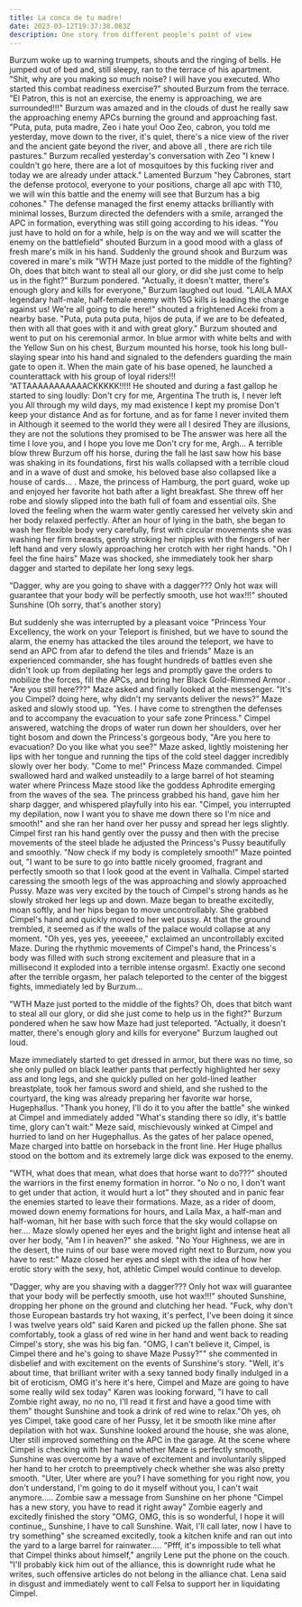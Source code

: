 ```yaml
---
title: La conca de tu madre!
date: 2023-03-12T19:37:38.083Z
description: One story from different people's point of view
---
```

Burzum woke up to warning trumpets, shouts and the ringing of bells. He jumped out of bed and, still sleepy, ran to the terrace of his apartment.
"Shit, why are you making so much noise? I will have you executed. Who started this combat readiness exercise?" shouted Burzum from the terrace.
"El Patron, this is not an exercise, the enemy is approaching, we are surrounded!!!"
Burzum was amazed and in the clouds of dust he really saw the approaching enemy APCs burning the ground and approaching fast. "Puta, puta, puta madre, Zeo i hate you! Ooo Zeo, cabron, you told me yesterday, move down to the river, it's quiet, there's a nice view of the river and the ancient gate beyond the river, and above all , there are rich tile pastures." Burzum recalled yesterday's conversation with Zeo
"I knew I couldn't go here, there are a lot of mosquitoes by this fucking river and today we are already under attack." Lamented Burzum "hey Cabrones, start the defense protocol, everyone to your positions, charge all apc with T10, we will win this battle and the enemy will see that Burzum has a big cohones."
The defense managed the first enemy attacks brilliantly with minimal losses, Burzum directed the defenders with a smile, arranged the APC in formation, everything was still going according to his ideas.
"You just have to hold on for a while, help is on the way and we will scatter the enemy on the battlefield" shouted Burzum in a good mood with a glass of fresh mare's milk in his hand.
Suddenly the ground shook and Burzum was covered in mare's milk "WTH Maze just ported to the middle of the fighting? Oh, does that bitch want to steal all our glory, or did she just come to help us in the fight?" Burzum pondered. "Actually, it doesn't matter, there's enough glory and kills for everyone," Burzum laughed out loud.
"LAILA MAX legendary half-male, half-female enemy with 15G kills is leading the charge against us! We're all going to die here!" shouted a frightened Aceki from a nearby base.
"Puta, puta puta puta, hijos de puta, if we are to be defeated, then with all that goes with it and with great glory." Burzum shouted and went to put on his ceremonial armor.
In blue armor with white belts and with the Yellow Sun on his chest, Burzum mounted his horse, took his long bull-slaying spear into his hand and signaled to the defenders guarding the main gate to open it.
When the main gate of his base opened, he launched a counterattack with his group of loyal riders!!!
“ATTAAAAAAAAAAACKKKKK!!!!! He shouted and during a fast gallop he started to sing loudly: Don't cry for me, Argentina
The truth is, I never left you
All through my wild days, my mad existence
I kept my promise
Don't keep your distance
And as for fortune, and as for fame
I never invited them in
Although it seemed to the world they were all I desired
They are illusions, they are not the solutions they promised to be
The answer was here all the time
I love you, and I hope you love me
Don't cry for me, Argh...
A terrible blow threw Burzum off his horse, during the fall he last saw how his base was shaking in its foundations, first his walls collapsed with a terrible cloud and in a wave of dust and smoke, his beloved base also collapsed like a house of cards... .
Maze, the princess of Hamburg, the port guard, woke up and enjoyed her favorite hot bath after a light breakfast. She threw off her robe and slowly slipped into the bath full of foam and essential oils. She loved the feeling when the warm water gently caressed her velvety skin and her body relaxed perfectly. After an hour of lying in the bath, she began to wash her flexible body very carefully, first with circular movements she was washing her firm breasts, gently stroking her nipples with the fingers of her left hand and very slowly approaching her crotch with her right hands. "Oh I feel the fine hairs" Maze was shocked, she immediately took her sharp dagger and started to depilate her long sexy legs.


"Dagger, why are you going to shave with a dagger??? Only hot wax will guarantee that your body will be perfectly smooth, use hot wax!!!" shouted Sunshine (Oh sorry, that's another story)


But suddenly she was interrupted by a pleasant voice "Princess Your Excellency, the work on your Teleport is finished, but we have to sound the alarm, the enemy has attacked the tiles around the teleport, we have to send an APC from afar to defend the tiles and friends" Maze is an experienced commander, she has fought hundreds of battles even she didn't look up from depilating her legs and promptly gave the orders to mobilize the forces, fill the APCs, and bring her Black Gold-Rimmed Armor .
"Are you still here???" Maze asked and finally looked at the messenger. "It's you Cimpel? doing here, why didn't my servants deliver the news?" Maze asked and slowly stood up.
"Yes. I have come to strengthen the defenses and to accompany the evacuation to your safe zone Princess." Cimpel answered, watching the drops of water run down her shoulders, over her tight bosom and down the Princess's gorgeous body,
"Are you here to evacuation? Do you like what you see?" Maze asked, lightly moistening her lips with her tongue and running the tips of the cold steel dagger incredibly slowly over her body. "Come to me!" Princess Maze commanded. Cimpel swallowed hard and walked unsteadily to a large barrel of hot steaming water where Princess Maze stood like the goddess Aphrodite emerging from the waves of the sea.
The princess grabbed his hand, gave him her sharp dagger, and whispered playfully into his ear.
"Cimpel, you interrupted my depilation, now I want you to shave me down there so I'm nice and smooth!" and she ran her hand over her pussy and spread her legs slightly.
Cimpel first ran his hand gently over the pussy and then with the precise movements of the steel blade he adjusted the Princess's Pussy beautifully and smoothly.
"Now check if my body is completely smooth!" Maze pointed out, "I want to be sure to go into battle nicely groomed, fragrant and perfectly smooth so that I look good at the event in Valhalla.
Cimpel started caressing the smooth legs of the was approaching and slowly approached Pussy. Maze was very excited by the touch of Cimpel's strong hands as he slowly stroked her legs up and down. Maze began to breathe excitedly, moan softly, and her hips began to move uncontrollably. She grabbed Cimpel's hand and quickly moved to her wet pussy.
At that the ground trembled, it seemed as if the walls of the palace would collapse at any moment.
"Oh yes, yes yes, yeeeeee," exclaimed an uncontrollably excited Maze. During the rhythmic movements of Cimpel's hand, the Princess's body was filled with such strong excitement and pleasure that in a millisecond it exploded into a terrible intense orgasm!. Exactly one second after the terrible orgasm, her palach teleported to the center of the biggest fights, immediately led by Burzum...


"WTH Maze just ported to the middle of the fights? Oh, does that bitch want to steal all our glory, or did she just come to help us in the fight?" Burzum pondered when he saw how Maze had just teleported. "Actually, it doesn't matter, there's enough glory and kills for everyone" Burzum laughed out loud.

Maze immediately started to get dressed in armor, but there was no time, so she only pulled on black leather pants that perfectly highlighted her sexy ass and long legs, and she quickly pulled on her gold-lined leather breastplate, took her famous sword and shield, and she rushed to the courtyard, the king was already preparing her favorite war horse, Hugephallus.
"Thank you honey, I'll do it to you after the battle" she winked at Cimpel and immediately added "What's standing there so idly, it's battle time, glory can't wait:" Meze said, mischievously winked at Cimpel and hurried to land on her Hugephallus. As the gates of her palace opened, Maze charged into battle on horseback in the front line. Her Huge phallus stood on the bottom and its extremely large dick was exposed to the enemy.

"WTH, what does that mean, what does that horse want to do???" shouted the warriors in the first enemy formation in horror. "o No o no, I don't want to get under that action, it would hurt a lot" they shouted and in panic fear the enemies started to leave their formations.
Maze, as a rider of doom, mowed down enemy formations for hours, and Laila Max, a half-man and half-woman, hit her base with such force that the sky would collapse on her....
Maze slowly opened her eyes and the bright light and intense heat all over her body, "Am I in heaven?" she asked.
"No Your Highness, we are in the desert, the ruins of our base were moved right next to Burzum, now you have to rest:" Maze closed her eyes and slept with the idea of how her erotic story with the sexy, hot, athletic Cimpel would continue to develop.

"Dagger, why are you shaving with a dagger??? Only hot wax will guarantee that your body will be perfectly smooth, use hot wax!!!" shouted Sunshine, dropping her phone on the ground and clutching her head.
"Fuck, why don't those European bastards try hot waxing, it's perfect, I've been doing it since I was twelve years old" said Karen and picked up the fallen phone. She sat comfortably, took a glass of red wine in her hand and went back to reading Cimpel's story, she was his big fan.
"OMG, I can't believe it, Cimpel, is Cimpel there and he's going to shave Maze Pussy?"" she commented in disbelief and with excitement on the events of Sunshine's story.
"Well, it's about time, that brilliant writer with a sexy tanned body finally indulged in a bit of eroticism, OMG it's here it's here, Cimpel and Maze are going to have some really wild sex today" Karen was looking forward, "I have to call Zombie right away, no no no, I'll read it first and have a good time with them" thought Sunshine and took a drink of red wine to relax."Oh yes, oh yes Cimpel, take good care of her Pussy, let it be smooth like mine after depilation with hot wax.
Sunshine looked around the house, she was alone, Uter still improved something on the APC in the garage. At the scene where Cimpel is checking with her hand whether Maze is perfectly smooth, Sunshine was overcome by a wave of excitement and involuntarily slipped her hand to her crotch to preemptively check whether she was also pretty smooth. "Uter, Uter where are you? I have something for you right now, you don't understand, I'm going to do it myself without you, I can't wait anymore.....
Zombie saw a message from Sunshine on her phone "Cimpel has a new story, you have to read it right away" Zombie eagerly and excitedly finished the story "OMG, OMG, this is so wonderful, I hope it will continue,, Sunshine, I have to call Sunshine. Wait, I'll call later, now I have to try something" she screamed excitedly, took a kitchen knife and ran out into the yard to a large barrel for rainwater.....
"Pfff, it's impossible to tell what that Cimpel thinks about himself," angrily Lene put the phone on the couch. "I'll probably kick him out of the alliance, this is downright rude what he writes, such offensive articles do not belong in the alliance chat. Lena said in disgust and immediately went to call Felsa to support her in liquidating Cimpel.